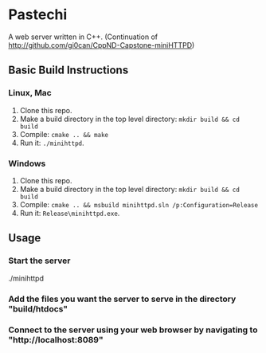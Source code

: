 # Pastechi

A web server written in C++. (Continuation of http://github.com/gi0can/CppND-Capstone-miniHTTPD)

## Basic Build Instructions

### Linux, Mac
1. Clone this repo.
2. Make a build directory in the top level directory: `mkdir build && cd build`
3. Compile: `cmake .. && make`
4. Run it: `./minihttpd`.

### Windows
1. Clone this repo.
2. Make a build directory in the top level directory: `mkdir build && cd build`
3. Compile: `cmake .. && msbuild minihttpd.sln /p:Configuration=Release`
4. Run it: `Release\minihttpd.exe`.

## Usage

### Start the server
./minihttpd 

### Add the files you want the server to serve in the directory "build/htdocs" 

### Connect to the server using your web browser by navigating to "http://localhost:8089"

